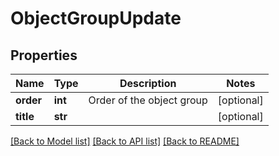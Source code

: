 # ObjectGroupUpdate


## Properties
Name | Type | Description | Notes
------------ | ------------- | ------------- | -------------
**order** | **int** | Order of the object group | [optional] 
**title** | **str** |  | [optional] 

[[Back to Model list]](../README.md#documentation-for-models) [[Back to API list]](../README.md#documentation-for-api-endpoints) [[Back to README]](../README.md)


